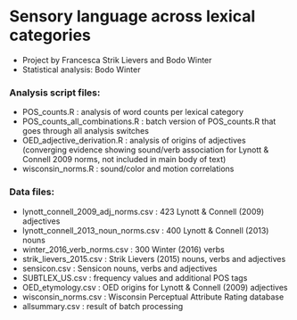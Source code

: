 # Sensory language across lexical categories
- Project by Francesca Strik Lievers and Bodo Winter
- Statistical analysis: Bodo Winter


### Analysis script files:

- POS_counts.R : analysis of word counts per lexical category
- POS_counts_all_combinations.R : batch version of POS_counts.R that goes through all analysis switches
- OED_adjective_derivation.R : analysis of origins of adjectives (converging evidence showing sound/verb association for Lynott & Connell 2009 norms, not included in main body of text)
- wisconsin_norms.R : sound/color and motion correlations


### Data files:

- lynott_connell_2009_adj_norms.csv : 423 Lynott & Connell (2009) adjectives
- lynott_connell_2013_noun_norms.csv : 400 Lynott & Connell (2013) nouns
- winter_2016_verb_norms.csv : 300 Winter (2016) verbs
- strik_lievers_2015.csv : Strik Lievers (2015) nouns, verbs and adjectives
- sensicon.csv : Sensicon nouns, verbs and adjectives
- SUBTLEX_US.csv : frequency values and additional POS tags
- OED_etymology.csv : OED origins for Lynott & Connell (2009) adjectives
- wisconsin_norms.csv : Wisconsin Perceptual Attribute Rating database
- allsummary.csv : result of batch processing


